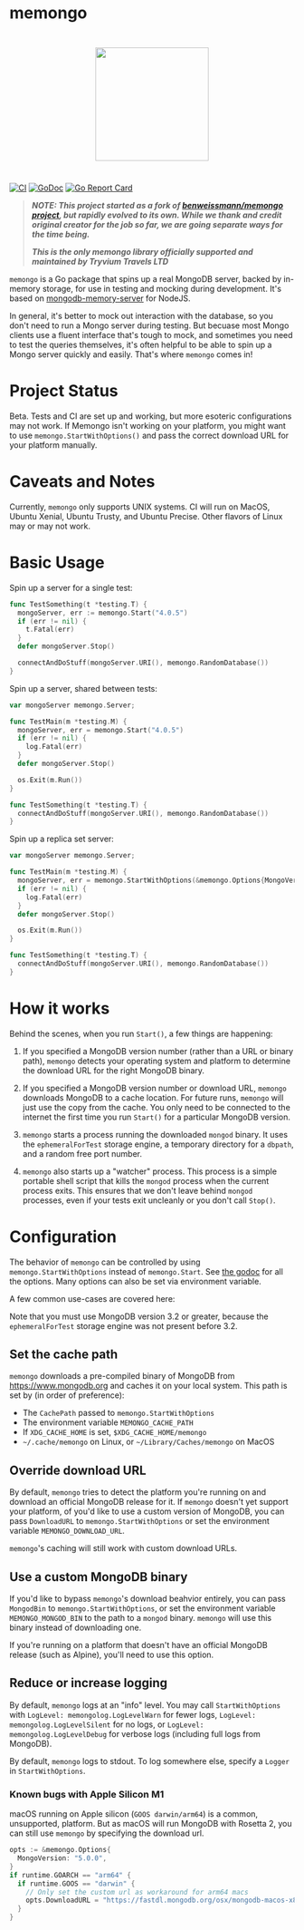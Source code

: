 # memongo

<center>
  <img src="./assets/logo.png" style="margin:25px" height="200">
</center>

[![CI](https://github.com/tryvium-travels/memongo/workflows/Go/badge.svg)](https://github.com/tryvium-travels/memongo/actions?workflow=Go) [![GoDoc](https://godoc.org/github.com/tryvium-travels/memongo?status.svg)](https://godoc.org/github.com/tryvium-travels/memongo) [![Go Report Card](https://goreportcard.com/badge/github.com/tryvium-travels/memongo)](https://goreportcard.com/report/github.com/tryvium-travels/memongo)

> ***NOTE: This project started as a fork of [benweissmann/memongo project](https://github.com/benweissmann/memongo), but rapidly evolved to its own. While we thank and credit original creator for the job so far, we are going separate ways for the time being.***
> 
> ***This is the only memongo library officially supported and maintained by Tryvium Travels LTD***

`memongo` is a Go package that spins up a real MongoDB server, backed by in-memory
storage, for use in testing and mocking during development. It's based on
[mongodb-memory-server](https://github.com/nodkz/mongodb-memory-server) for
NodeJS.

In general, it's better to mock out interaction with the database, so you don't
need to run a Mongo server during testing. But becuase most Mongo clients use
a fluent interface that's tough to mock, and sometimes you need to test the
queries themselves, it's often helpful to be able to spin up a Mongo server
quickly and easily. That's where `memongo` comes in!

# Project Status

Beta. Tests and CI are set up and working, but more esoteric configurations may not work. If Memongo isn't working on your platform, you might want to use `memongo.StartWithOptions()` and pass the correct download URL for your platform manually.

# Caveats and Notes

Currently, `memongo` only supports UNIX systems. CI will run on MacOS, Ubuntu Xenial, Ubuntu Trusty, and Ubuntu Precise. Other flavors of Linux may or may not work.

# Basic Usage

Spin up a server for a single test:

```go
func TestSomething(t *testing.T) {
  mongoServer, err := memongo.Start("4.0.5")
  if (err != nil) {
    t.Fatal(err)
  }
  defer mongoServer.Stop()

  connectAndDoStuff(mongoServer.URI(), memongo.RandomDatabase())
}
```

Spin up a server, shared between tests:

```go
var mongoServer memongo.Server;

func TestMain(m *testing.M) {
  mongoServer, err = memongo.Start("4.0.5")
  if (err != nil) {
    log.Fatal(err)
  }
  defer mongoServer.Stop()

  os.Exit(m.Run())
}

func TestSomething(t *testing.T) {
  connectAndDoStuff(mongoServer.URI(), memongo.RandomDatabase())
}
```

Spin up a replica set server:

```go
var mongoServer memongo.Server;

func TestMain(m *testing.M) {
  mongoServer, err = memongo.StartWithOptions(&memongo.Options{MongoVersion: "4.2.1", ShouldUseReplica: true})
  if (err != nil) {
    log.Fatal(err)
  }
  defer mongoServer.Stop()

  os.Exit(m.Run())
}

func TestSomething(t *testing.T) {
  connectAndDoStuff(mongoServer.URI(), memongo.RandomDatabase())
}
```

# How it works

Behind the scenes, when you run `Start()`, a few things are happening:

1. If you specified a MongoDB version number (rather than a URL or binary path),
   `memongo` detects your operating system and platform to determine the
   download URL for the right MongoDB binary.

2. If you specified a MongoDB version number or download URL, `memongo`
   downloads MongoDB to a cache location. For future runs, `memongo` will just
   use the copy from the cache. You only need to be connected to the internet
   the first time you run `Start()` for a particular MongoDB version.

3. `memongo` starts a process running the downloaded `mongod` binary. It uses
   the `ephemeralForTest` storage engine, a temporary directory for a `dbpath`,
   and a random free port number.

4. `memongo` also starts up a "watcher" process. This process is a simple
   portable shell script that kills the `mongod` process when the current
   process exits. This ensures that we don't leave behind `mongod` processes,
   even if your tests exit uncleanly or you don't call `Stop()`.

# Configuration

The behavior of `memongo` can be controlled by using
`memongo.StartWithOptions` instead of `memongo.Start`. See
[the godoc](https://godoc.org/github.com/tryvium-travels/memongo) for all the options. Many options can also be set via environment variable.

A few common use-cases are covered here:

Note that you must use MongoDB version 3.2 or greater, because the `ephemeralForTest` storage engine was not present before 3.2.

## Set the cache path

`memongo` downloads a pre-compiled binary of MongoDB from https://www.mongodb.org and caches it on your local system. This path is set by (in order of preference):

- The `CachePath` passed to `memongo.StartWithOptions`
- The environment variable `MEMONGO_CACHE_PATH`
- If `XDG_CACHE_HOME` is set, `$XDG_CACHE_HOME/memongo`
- `~/.cache/memongo` on Linux, or `~/Library/Caches/memongo` on MacOS

## Override download URL

By default, `memongo` tries to detect the platform you're running on and download an official MongoDB release for it. If `memongo` doesn't yet support your platform, of you'd like to use a custom version of MongoDB, you can pass `DownloadURL` to `memongo.StartWithOptions` or set the environment variable `MEMONGO_DOWNLOAD_URL`.

`memongo`'s caching will still work with custom download URLs.

## Use a custom MongoDB binary

If you'd like to bypass `memongo`'s download beahvior entirely, you can pass `MongodBin` to `memongo.StartWithOptions`, or set the environment variable `MEMONGO_MONGOD_BIN` to the path to a `mongod` binary. `memongo` will use this binary instead of downloading one.

If you're running on a platform that doesn't have an official MongoDB release (such as Alpine), you'll need to use this option.

## Reduce or increase logging

By default, `memongo` logs at an "info" level. You may call `StartWithOptions` with `LogLevel: memongolog.LogLevelWarn` for fewer logs, `LogLevel: memongolog.LogLevelSilent` for no logs, or `LogLevel: memongolog.LogLevelDebug` for verbose logs (including full logs from MongoDB).

By default, `memongo` logs to stdout. To log somewhere else, specify a `Logger` in `StartWithOptions`.

### Known bugs with Apple Silicon M1

macOS running on Apple silicon (`GOOS darwin/arm64`) is a common, unsupported, platform. But as macOS will run MongoDB with Rosetta 2, you can still use `memongo` by specifying the download url.
```go
opts := &memongo.Options{
  MongoVersion: "5.0.0",
}
if runtime.GOARCH == "arm64" {
  if runtime.GOOS == "darwin" {
    // Only set the custom url as workaround for arm64 macs
    opts.DownloadURL = "https://fastdl.mongodb.org/osx/mongodb-macos-x86_64-5.0.0.tgz"
  }
}
```
